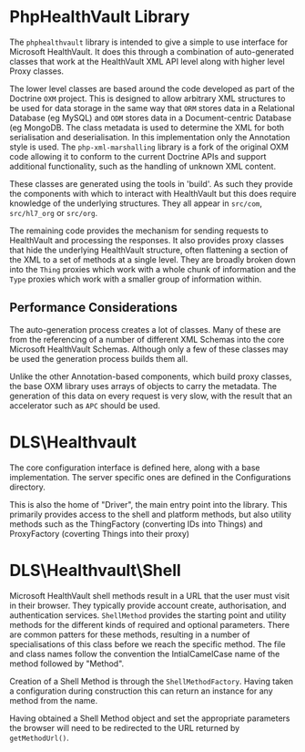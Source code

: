 PhpHealthVault Library
======================

The `phphealthvault` library is intended to give a simple to use interface for
Microsoft HealthVault. It does this through a combination of auto-generated 
classes that work at the HealthVault XML API level along with higher level Proxy
classes.

The lower level classes are based around the code developed as part of the 
Doctrine `OXM` project. This is designed to allow arbitrary XML structures to
be used for data storage in the same way that `ORM` stores data in a Relational
Database (eg MySQL) and `ODM` stores data in a Document-centric Database (eg 
MongoDB. The class metadata is used to determine the XML for both serialisation 
and deserialisation. In this implementation only the Annotation style is used. 
The `php-xml-marshalling` library is a fork of the original OXM code allowing it
to conform to the current Doctrine APIs and support additional functionality, 
such as the handling of unknown XML content. 

These classes are generated using the tools in 'build'. As such they provide the
components with which to interact with HealthVault but this does require 
knowledge of the underlying structures. They all appear in `src/com`, 
`src/hl7_org` or `src/org`. 

The remaining code provides the mechanism for sending requests to HealthVault
and processing the responses. It also provides proxy classes that hide the
underlying HealthVault structure, often flattening a section of the XML to a
set of methods at a single level. They are broadly broken down into the `Thing` 
proxies which work with a whole chunk of information and the `Type` proxies 
which work with a smaller group of information within.

Performance Considerations
--------------------------

The auto-generation process creates a lot of classes. Many of these are from 
the referencing of a number of different XML Schemas into the core Microsoft
HealthVault Schemas. Although only a few of these classes may be used the 
generation process builds them all.

Unlike the other Annotation-based components, which build proxy classes, the
base OXM library uses arrays of objects to carry the metadata. The generation
of this data on every request is very slow, with the result that an accelerator
such as `APC` should be used.

DLS\Healthvault
===============

The core configuration interface is defined here, along with a base 
implementation. The server specific ones are defined in the Configurations 
directory.

This is also the home of "Driver", the main entry point into the library. This
primarily provides access to the shell and platform methods, but also utility
methods such as the ThingFactory (converting IDs into Things) and ProxyFactory 
(coverting Things into their proxy)

DLS\Healthvault\Shell
=====================

Microsoft HealthVault shell methods result in a URL that the user must visit in
their browser. They typically provide account create, authorisation, and 
authentication services. `ShellMethod` provides the starting point and utility
methods for the different kinds of required and optional parameters. There are 
common patters for these methods, resulting in a number of specialisations of
this class before we reach the specific method. The file and class names follow
the convention the IntialCamelCase name of the method followed by "Method". 

Creation of a Shell Method is through the `ShellMethodFactory`. Having taken a
configuration during construction this can return an instance for any method from
the name.

Having obtained a Shell Method object and set the appropriate parameters the 
browser will need to be redirected to the URL returned by `getMethodUrl()`.
